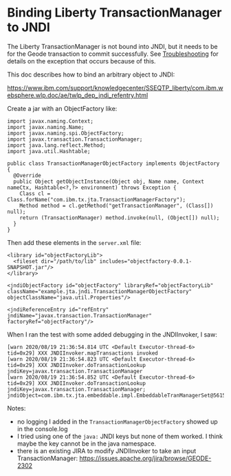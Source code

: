 # Binding Liberty TransactionManager to JNDI
The Liberty TransactionManager is not bound into JNDI, but it needs to be for the Geode transaction to commit successfully. See [Troubleshooting](README-Troubleshooting.md) for details on the exception that occurs because of this.

This doc describes how to bind an arbitrary object to JNDI:

<https://www.ibm.com/support/knowledgecenter/SSEQTP_liberty/com.ibm.websphere.wlp.doc/ae/twlp_dep_jndi_refentry.html>

Create a jar with an ObjectFactory like:

```
import javax.naming.Context;
import javax.naming.Name;
import javax.naming.spi.ObjectFactory;
import javax.transaction.TransactionManager;
import java.lang.reflect.Method;
import java.util.Hashtable;

public class TransactionManagerObjectFactory implements ObjectFactory {
  @Override
  public Object getObjectInstance(Object obj, Name name, Context nameCtx, Hashtable<?,?> environment) throws Exception {
    Class cl = Class.forName("com.ibm.tx.jta.TransactionManagerFactory");
    Method method = cl.getMethod("getTransactionManager", (Class[]) null);
    return (TransactionManager) method.invoke(null, (Object[]) null);
  }
}
```
Then add these elements in the `server.xml` file:

```
<library id="objectFactoryLib">
  <fileset dir="/path/to/lib" includes="objectfactory-0.0.1-SNAPSHOT.jar"/>
</library>

<jndiObjectFactory id="objectFactory" libraryRef="objectFactoryLib" className="example.jta.jndi.TransactionManagerObjectFactory" objectClassName="java.util.Properties"/>

<jndiReferenceEntry id="refEntry" jndiName="javax.transaction.TransactionManager" factoryRef="objectFactory"/>
```
When I ran the test with some added debugging in the JNDIInvoker, I saw:

```
[warn 2020/08/19 21:36:54.814 UTC <Default Executor-thread-6> tid=0x29] XXX JNDIInvoker.mapTransactions invoked
[warn 2020/08/19 21:36:54.823 UTC <Default Executor-thread-6> tid=0x29] XXX JNDIInvoker.doTransactionLookup jndiKey=javax.transaction.TransactionManager
[warn 2020/08/19 21:36:54.852 UTC <Default Executor-thread-6> tid=0x29] XXX JNDIInvoker.doTransactionLookup jndiKey=javax.transaction.TransactionManager; jndiObject=com.ibm.tx.jta.embeddable.impl.EmbeddableTranManagerSet@561526ec
```
Notes:

- no logging I added in the `TransactionManagerObjectFactory` showed up in the console.log
- I tried using one of the `java:` JNDI keys but none of them worked. I think maybe the key cannot be in the java namespace.
- there is an existing JIRA to modify JNDIInvoker to take an input TransactionManager: <https://issues.apache.org/jira/browse/GEODE-2302>